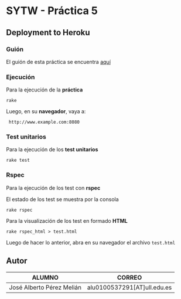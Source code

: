 # SYTW - Práctica 5
## Deployment to Heroku

### Guión  
El guión de esta práctica se encuentra [aquí](https://dl.dropboxusercontent.com/u/14539152/LPP/LPPbook/node380.html)

### Ejecución
Para la ejecución de la **práctica**

    rake

Luego, en su **navegador**, vaya a:

     http://www.example.com:8080

### Test unitarios
Para la ejecución de los **test unitarios**

    rake test

### Rspec
Para la ejecución de los test con **rspec**


El estado de los test se muestra por la consola

    rake rspec

Para la visualización de los test en formado **HTML**

    rake rspec_html > test.html
    
Luego de hacer lo anterior, abra en su navegador el archivo `test.html`

 
Autor
-------
| ALUMNO | CORREO |
| ---------- | ---------- |
| José Alberto Pérez Melián   | alu0100537291[AT]ull.edu.es   |